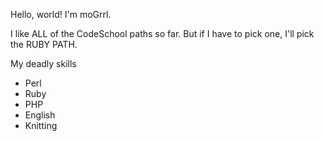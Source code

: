 Hello, world!
I'm moGrrl.

I like ALL of the CodeSchool paths so far.  But if I have to pick one, I'll pick the RUBY PATH.

My deadly skills
* Perl
* Ruby
* PHP
* English
* Knitting
